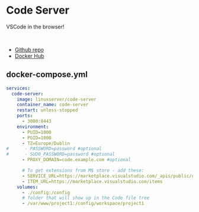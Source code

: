 # Code Server

VSCode in the browser!

<br>

- [Github repo](https://github.com/cdr/code-server)
- [Docker Hub](https://hub.docker.com/r/linuxserver/code-server)


## docker-compose.yml
```yml
services:
  code-server:
    image: linuxserver/code-server
    container_name: code-server
    restart: unless-stopped
    ports:
      - 3000:8443
    environment:
      - PUID=1000
      - PGID=1000
      - TZ=Europe/Dublin
#      - PASSWORD=password #optional
#      - SUDO_PASSWORD=password #optional
      - PROXY_DOMAIN=code.example.com #optional

      # To get extensions from M$ store - add these:
      - SERVICE_URL=https://marketplace.visualstudio.com/_apis/public/gallery
      - ITEM_URL=https://marketplace.visualstudio.com/items
    volumes:
      - ./config:/config
      # folder that will show up in the Code file tree
      - /var/www/project1:/config/workspace/project1
```
